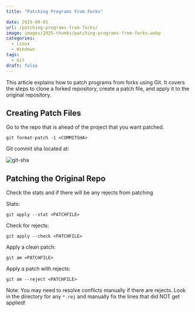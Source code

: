 ```yaml
---
title: "Patching Programs From Forks"

date: 2025-09-01
url: /patching-programs-from-forks/
image: images/2025-thumbs/patching-programs-from-forks.webp
categories:
  - Linux
  - Windows
tags:
  - Git
draft: false
---
```

This article explains how to patch programs from forks using Git. It covers the steps to clone a forked repository, create a patch file, and apply it to the original repository.
<!--more-->

## Creating Patch Files

Go to the repo that is ahead of the project that you want patched.

```
git format-patch -1 <COMMITSHA>
```

Git commit sha located at:
 
![git-sha](/images/2025/git-sha.webp)

## Patching the Original Repo

Check the stats and if there will be any rejects from patching

Stats:
```
git apply --stat <PATCHFILE>
```

Check for rejects:
```
git apply --check <PATCHFILE>
```

Apply a clean patch:
```
git am <PATCHFILE>
```

Apply a patch with rejects:
```
git am --reject <PATCHFILE>
```

Note: You may need to resolve conflicts manually if there are rejects. Look in the directory for any `*.rej` and manually fix the lines that did NOT get applied!
